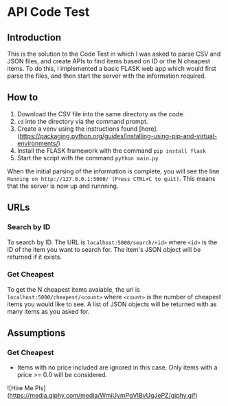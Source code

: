 # API Code Test

## Introduction

This is the solution to the Code Test in which I was asked to parse CSV and JSON files, and create APIs to find items based on ID or the N cheapest items. To do this, I implemented a basic FLASK web app which would first parse the files, and then start the server with the information required. 

## How to

1. Download the CSV file into the same directory as the code. 
2. `cd` into the directory via the command prompt.
3. Create a venv using the instructions found [here].(https://packaging.python.org/guides/installing-using-pip-and-virtual-environments/)
4. Install the FLASK framework with the command `pip install flask`
5. Start the script with the command `python main.py`

When the initial parsing of the information is complete, you will see the line `Running on http://127.0.0.1:5000/ (Press CTRL+C to quit)`. This means that the server is now up and runnning. 

## URLs

### Search by ID

To search by ID. The URL is `localhost:5000/search/<id>` where `<id>` is the ID of the item you want to search for. The item's JSON object will be returned if it exists. 

### Get Cheapest

To get the N cheapest items avaiable, the url is `localhost:5000/cheapest/<count>` where `<count>` is the number of cheapest items you would like to see. A list of JSON objects will be returned with as many items as you asked for. 


## Assumptions

### Get Cheapest

- Items with no price included are ignored in this case. Only items with a price >= 0.0 will be considered. 

![Hire Me Pls] (https://media.giphy.com/media/WmiUymPgVIBvUgJePZ/giphy.gif)
